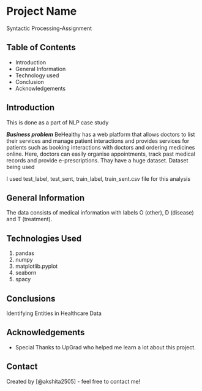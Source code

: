 # Project Name
Syntactic Processing-Assignment


## Table of Contents
* Introduction
* General Information
* Technology used
* Conclusion
* Acknowledgements


## Introduction
This is done as  a part of NLP case study

**_Business problem_**
BeHealthy has a web platform that allows doctors to list their services and manage patient interactions and provides services for patients such as booking interactions with doctors and ordering medicines online. Here, doctors can easily organise appointments, track past medical records and provide e-prescriptions. Thay have a huge dataset.
Dataset being used

I used test_label, test_sent, train_label, train_sent.csv file for this analysis


## General Information

The data consists of medical information with labels O (other), D (disease) and T (treatment).


## Technologies Used
1. pandas
2. numpy
3. matplotlib.pyplot
4. seaborn
5. spacy

## Conclusions
Identifying Entities in Healthcare Data

## Acknowledgements

- Special Thanks to UpGrad who helped me learn a lot about this project.


## Contact
Created by [@akshita2505] - feel free to contact me!
